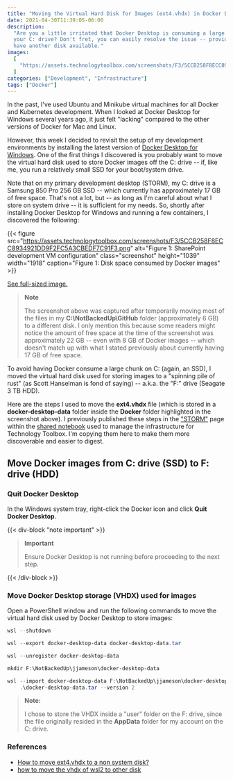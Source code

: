 ```yaml
---
title: "Moving the Virtual Hard Disk for Images (ext4.vhdx) in Docker Desktop"
date: 2021-04-30T11:39:05-06:00
description:
  "Are you a little irritated that Docker Desktop is consuming a large chunk of
  your C: drive? Don't fret, you can easily resolve the issue -- provided you
  have another disk available."
images:
  [
    "https://assets.technologytoolbox.com/screenshots/F3/5CCB258F8ECC8934921DD9F2FC5A3CBEDF7C91F3.png",
  ]
categories: ["Development", "Infrastructure"]
tags: ["Docker"]
---
```


In the past, I've used Ubuntu and Minikube virtual machines for all Docker and
Kubernetes development. When I looked at Docker Desktop for Windows several
years ago, it just felt "lacking" compared to the other versions of Docker for
Mac and Linux.

However, this week I decided to revisit the setup of my development environments
by installing the latest version of
[Docker Desktop for Windows](https://docs.docker.com/docker-for-windows/install/).
One of the first things I discovered is you probably want to move the virtual
hard disk used to store Docker images off the C: drive -- if, like me, you run a
relatively small SSD for your boot/system drive.

Note that on my primary development desktop (STORM), my C: drive is a Samsung
850 Pro 256 GB SSD -- which currently has approximately 17 GB of free space.
That's not a lot, but -- as long as I'm careful about what I store on system
drive -- it is sufficient for my needs. So, shortly after installing Docker
Desktop for Windows and running a few containers, I discovered the following:

{{< figure src="https://assets.technologytoolbox.com/screenshots/F3/5CCB258F8ECC8934921DD9F2FC5A3CBEDF7C91F3.png" alt="Figure 1: SharePoint development VM configuration" class="screenshot" height="1039" width="1918" caption="Figure 1: Disk space consumed by Docker images" >}}

[See full-sized image.](https://assets.technologytoolbox.com/screenshots/F3/5CCB258F8ECC8934921DD9F2FC5A3CBEDF7C91F3.png)

> **Note**
>
> The screenshot above was captured after temporarily moving most of the files
> in my **C:\NotBackedUp\GitHub** folder (approximately 6 GB) to a different
> disk. I only mention this because some readers might notice the amount of free
> space at the time of the screenshot was approximately 22 GB -- even with 8 GB
> of Docker images -- which doesn't match up with what I stated previously about
> currently having 17 GB of free space.

To avoid having Docker consume a large chunk on C: (again, an SSD), I moved the
virtual hard disk used for storing images to a "spinning pile of rust" (as Scott
Hanselman is fond of saying) -- a.k.a. the "F:" drive (Seagate 3 TB HDD).

Here are the steps I used to move the **ext4.vhdx** file (which is stored in a
**docker-desktop-data** folder inside the **Docker** folder highlighted in the
screenshot above). I previously published these steps in the
["STORM"](https://github.com/technology-toolbox/Notebook/blob/main/Infrastructure/STORM%20-%20Windows%2010%20Enterprise%20x64.md)
page within the
[shared notebook](https://github.com/technology-toolbox/Notebook) used to manage
the infrastructure for Technology Toolbox. I'm copying them here to make them
more discoverable and easier to digest.

## Move Docker images from C: drive (SSD) to F: drive (HDD)

### Quit Docker Desktop

In the Windows system tray, right-click the Docker icon and click **Quit Docker
Desktop**.

{{< div-block "note important" >}}

> **Important**
>
> Ensure Docker Desktop is not running before proceeding to the next step.

{{< /div-block >}}

### Move Docker Desktop storage (VHDX) used for images

Open a PowerShell window and run the following commands to move the virtual hard
disk used by Docker Desktop to store images:

```PowerShell
wsl --shutdown

wsl --export docker-desktop-data docker-desktop-data.tar

wsl --unregister docker-desktop-data

mkdir F:\NotBackedUp\jjameson\docker-desktop-data

wsl --import docker-desktop-data F:\NotBackedUp\jjameson\docker-desktop-data `
    .\docker-desktop-data.tar --version 2
```

> **Note:**
>
> I chose to store the VHDX inside a "user" folder on the F: drive, since the
> file originally resided in the **AppData** folder for my account on the C:
> drive.

### References

- [How to move ext4.vhdx to a non system disk?](https://github.com/docker/for-win/issues/7348)
- [how to move the vhdx of wsl2 to other disk](https://github.com/MicrosoftDocs/WSL/issues/412)
